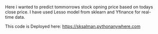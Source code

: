 Here i wanted to predict tommorrows stock opning price based on todays close price. I have used Lesso model from sklearn and Yfinance for real-time data.

This code is Deployed here:  https://sksalman.pythonanywhere.com
